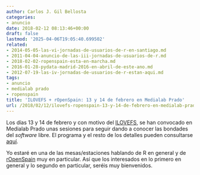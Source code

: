 ```yaml
---
author: Carlos J. Gil Bellosta
categories:
- anuncio
date: 2018-02-12 08:13:46+00:00
draft: false
lastmod: '2025-04-06T19:05:40.699502'
related:
- 2014-05-05-las-vi-jornadas-de-usuarios-de-r-en-santiago.md
- 2011-04-04-anuncio-de-las-iii-jornadas-de-usuarios-de-r.md
- 2018-02-02-ropenspain-esta-en-marcha.md
- 2016-01-28-pydata-madrid-2016-en-abril-de-este-ano.md
- 2012-07-19-las-iv-jornadas-de-usuarios-de-r-estan-aqui.md
tags:
- anuncio
- medialab prado
- ropenspain
title: 'ILOVEFS + rOpenSpain: 13 y 14 de febrero en Medialab Prado'
url: /2018/02/12/ilovefs-ropenspain-13-y-14-de-febrero-en-medialab-prado/
---
```


Los días 13 y 14 de febrero y con motivo del [ILOVEFS](https://fsfe.org/campaigns/ilovefs/), se han convocado en Medialab Prado unas sesiones para seguir dando a conocer las bondades del _software_ libre. El programa y el resto de los detalles pueden consultarse [aquí](http://medialab-prado.es/article/ilovefs18).

Yo estaré en una de las mesas/estaciones hablando de R en general y de [rOpenSpain](https://datanalytics.com/2018/02/02/ropenspain-esta-en-marcha/) muy en particular. Así que los interesados en lo primero en general y lo segundo en particular, seréis muy bienvenidos.
